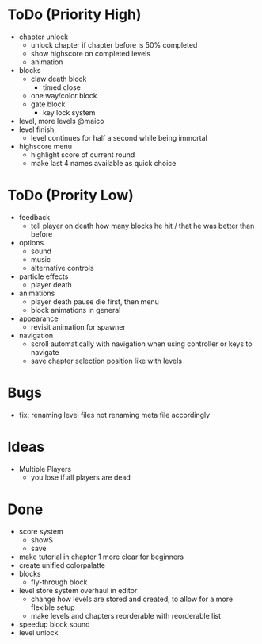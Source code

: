 # ToDo (Priority High)

- chapter unlock
	- unlock chapter if chapter before is 50% completed
	- show highscore on completed levels
	- animation
- blocks
	- claw death block
		- timed close
	- one way/color block
	- gate block
		- key lock system
- level, more levels @maico
- level finish
	- level continues for half a second while being immortal
- highscore menu
	- highlight score of current round
	- make last 4 names available as quick choice

# ToDo (Prority Low)

- feedback
	- tell player on death how many blocks he hit / that he was better than before
- options
	- sound
	- music
    - alternative controls
- particle effects
	- player death
- animations
	- player death pause
	  die first, then menu
    - block animations in general
- appearance
    - revisit animation for spawner
- navigation
	- scroll automatically with navigation when using controller or keys to navigate
	- save chapter selection position like with levels
	
# Bugs
- fix: renaming level files not renaming meta file accordingly

# Ideas
- Multiple Players
	- you lose if all players are dead

# Done

- score system
    - showS
    - save
- make tutorial in chapter 1 more clear for beginners
- create unified colorpalatte
- blocks
	- fly-through block
- level store system overhaul in editor
    - change how levels are stored and created, to allow for a more flexible setup
	- make levels and chapters reorderable with reorderable list
- speedup block sound
- level unlock
